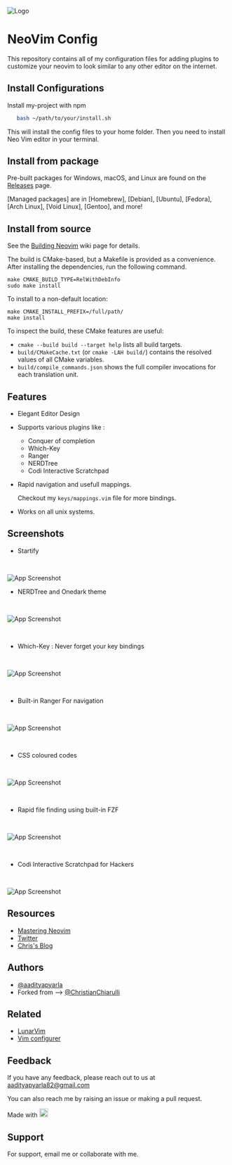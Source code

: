 
![Logo](https://raw.githubusercontent.com/neovim/neovim.github.io/master/logos/neovim-logo-300x87.png)

    
# NeoVim Config

This repository contains all of my configuration files for adding plugins to customize your neovim to look similar to any other editor on the internet. 

## Install Configurations

Install my-project with npm

```bash 
   bash ~/path/to/your/install.sh   
```
This will install the config files to your home folder.
Then you need to install Neo Vim editor in your terminal.

Install from package
--------------------

Pre-built packages for Windows, macOS, and Linux are found on the
[Releases](https://github.com/neovim/neovim/releases/) page.

[Managed packages] are in [Homebrew], [Debian], [Ubuntu], [Fedora], [Arch Linux], [Void Linux], [Gentoo], and more!

Install from source
-------------------

See the [Building Neovim](https://github.com/neovim/neovim/wiki/Building-Neovim) wiki page for details.

The build is CMake-based, but a Makefile is provided as a convenience.
After installing the dependencies, run the following command.

    make CMAKE_BUILD_TYPE=RelWithDebInfo
    sudo make install

To install to a non-default location:

    make CMAKE_INSTALL_PREFIX=/full/path/
    make install

To inspect the build, these CMake features are useful:

- `cmake --build build --target help` lists all build targets.
- `build/CMakeCache.txt` (or `cmake -LAH build/`) contains the resolved values of all CMake variables.
- `build/compile_commands.json` shows the full compiler invocations for each translation unit.

## Features

- Elegant Editor Design
- Supports various plugins like : 
    - Conquer of completion
    - Which-Key
    - Ranger
    - NERDTree
    - Codi Interactive Scratchpad
- Rapid navigation and usefull mappings.
    
    Checkout my `keys/mappings.vim` file for more bindings.

- Works on all unix systems.

## Screenshots
- Startify

<br />

![App Screenshot](https://github.com/aadityapyarla/NeoVim/blob/master/.assets/Screenshot%202021-07-04%20at%202.05.14%20PM.png?raw=true)
- NERDTree and Onedark theme

<br />

![App Screenshot](https://github.com/aadityapyarla/NeoVim/blob/master/.assets/Screenshot%202021-07-04%20at%202.07.29%20PM.png?raw=true)

<br />

- Which-Key : Never forget your key bindings

<br />

![App Screenshot](https://github.com/aadityapyarla/NeoVim/blob/master/.assets/Screenshot%202021-07-04%20at%202.09.42%20PM.png?raw=true)

<br />

- Built-in Ranger For navigation

<br />

![App Screenshot](https://github.com/aadityapyarla/NeoVim/blob/master/.assets/Screenshot%202021-07-04%20at%202.10.41%20PM.png?raw=truee)

<br />

- CSS coloured codes 

<br />

![App Screenshot](https://github.com/aadityapyarla/NeoVim/blob/master/.assets/Screenshot%202021-07-04%20at%203.32.22%20PM.png?raw=true)

<br />

- Rapid file finding using built-in FZF

<br />

![App Screenshot](https://github.com/aadityapyarla/NeoVim/blob/master/.assets/fzf.gif?raw=true)

<br />

- Codi Interactive Scratchpad for Hackers

<br />

![App Screenshot](https://github.com/aadityapyarla/NeoVim/blob/master/.assets/codi.gif?raw=true)


Resources
---------

- [Mastering Neovim](https://www.youtube.com/channel/UCS97tchJDq17Qms3cux8wcA)
- [Twitter](https://www.twitter.com/APyarla)
- [Chris's Blog](https://www.chiarulli.me/Neovim/01-vim-plug/)


## Authors

- [@aadityapyarla](https://www.github.com/aadityapyarla) 
- Forked from --> [@ChristianChiarulli](https://www.github.com/ChristianChiarulli)


## Related
- [LunarVim](https://www.github.com/ChristianChiarulli/LunarVim)
- [Vim configurer](https://www.vimconfig.com/)


## Feedback

If you have any feedback, please reach out to us at aadityapyarla82@gmail.com

You can also reach me by raising an issue or making a pull request.

Made with 
<a href="#">
  <img width="20" height="20" src="https://static.djangoproject.com/img/fundraising-heart.cd6bb84ffd33.svg" />
</a>



  
## Support

For support, email me or collaborate with me.

  
